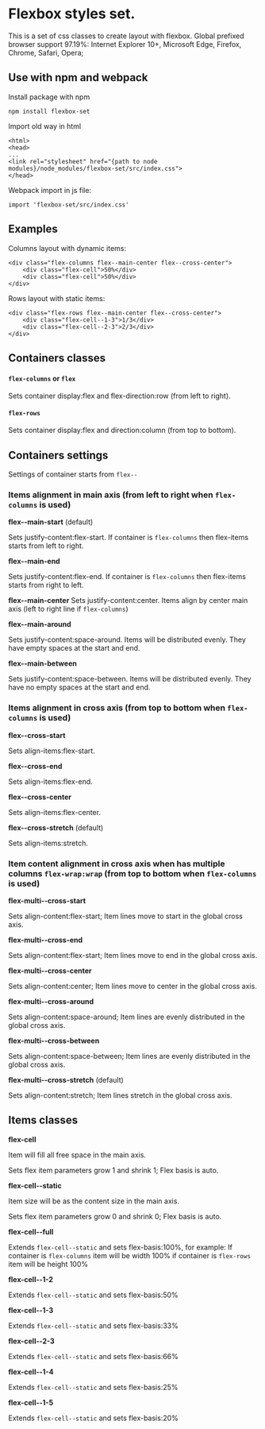# Flexbox styles set.

This is a set of css classes to create layout with flexbox.
Global prefixed browser support 97.19%: Internet Explorer 10+, Microsoft Edge, Firefox, Chrome, Safari, Opera;

## Use with npm and webpack

Install package with npm
```
npm install flexbox-set
```

Import old way in html
```
<html>
<head>
...
<link rel="stylesheet" href="{path to node modules}/node_modules/flexbox-set/src/index.css">
</head>
```

Webpack import in js file:
```
import 'flexbox-set/src/index.css'
```


## Examples

Columns layout with dynamic items:
```
<div class="flex-columns flex--main-center flex--cross-center">
    <div class="flex-cell">50%</div>
    <div class="flex-cell">50%</div>
</div>
```

Rows layout with static items:
```
<div class="flex-rows flex--main-center flex--cross-center">
    <div class="flex-cell--1-3">1/3</div>
    <div class="flex-cell--2-3">2/3</div>
</div>
```

## Containers classes

#### `flex-columns` or `flex`
Sets container display:flex and flex-direction:row (from left to right).

#### `flex-rows`
Sets container display:flex and direction:column (from top to bottom).

## Containers settings

Settings of container starts from `flex--`

### Items alignment in main axis (from left to right when `flex-columns` is used)

**flex--main-start** (default)

Sets justify-content:flex-start.
If container is `flex-columns` then flex-items starts from left to right.


**flex--main-end**

Sets justify-content:flex-end.
If container is `flex-columns` then flex-items starts from right to left.

**flex--main-center**
Sets justify-content:center.
Items align by center main axis (left to right line if `flex-columns`)

**flex--main-around**

Sets justify-content:space-around.
Items will be distributed evenly. They have empty spaces at the start and end.

**flex--main-between**

Sets justify-content:space-between.
Items will be distributed evenly. They have no empty spaces at the start and end.

### Items alignment in cross axis (from top to bottom when `flex-columns` is used)

**flex--cross-start**

Sets align-items:flex-start.

**flex--cross-end**

Sets align-items:flex-end.

**flex--cross-center**

Sets align-items:flex-center.

**flex--cross-stretch** (default)

Sets align-items:stretch.

### Item content alignment in cross axis when has multiple columns `flex-wrap:wrap` (from top to bottom when `flex-columns` is used)

**flex-multi--cross-start**

Sets align-content:flex-start;
Item lines move to start in the global cross axis.

**flex-multi--cross-end**

Sets align-content:flex-start;
Item lines move to end in the global cross axis.


**flex-multi--cross-center**

Sets align-content:center;
Item lines move to center in the global cross axis.

**flex-multi--cross-around**

Sets align-content:space-around;
Item lines are evenly distributed in the global cross axis.

**flex-multi--cross-between**

Sets align-content:space-between;
Item lines are evenly distributed in the global cross axis.

**flex-multi--cross-stretch** (default)

Sets align-content:stretch;
Item lines stretch in the global cross axis.


## Items classes

**flex-cell**

Item will fill all free space in the main axis.

Sets flex item parameters grow 1 and shrink 1;
Flex basis is auto.

**flex-cell--static**

Item size will be as the content size in the main axis.

Sets flex item parameters grow 0 and shrink 0;
Flex basis is auto.

**flex-cell--full**

Extends `flex-cell--static` and sets flex-basis:100%, for example:
If container is `flex-columns` item will be width 100%
if container is `flex-rows` item will be height 100%

**flex-cell--1-2**

Extends `flex-cell--static` and sets flex-basis:50%

**flex-cell--1-3**

Extends `flex-cell--static` and sets flex-basis:33%

**flex-cell--2-3**

Extends `flex-cell--static` and sets flex-basis:66%

**flex-cell--1-4**

Extends `flex-cell--static` and sets flex-basis:25%

**flex-cell--1-5**

Extends `flex-cell--static` and sets flex-basis:20%
